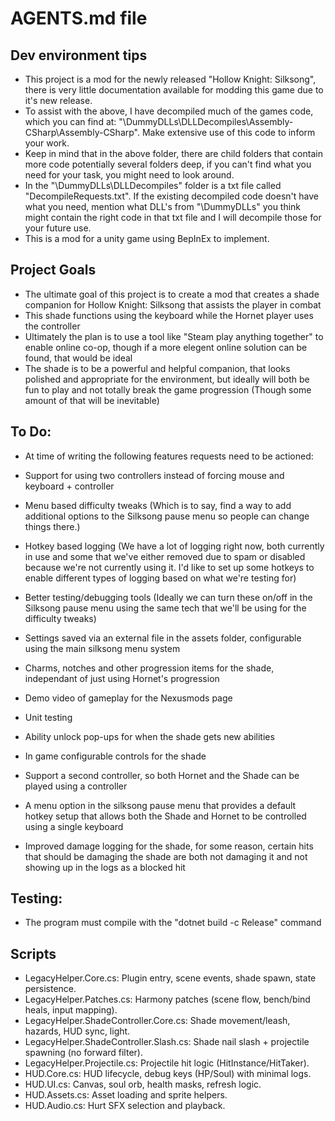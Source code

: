 # AGENTS.md file

## Dev environment tips
- This project is a mod for the newly released "Hollow Knight: Silksong", there is very little documentation available for modding this game due to it's new release.
- To assist with the above, I have decompiled much of the games code, which you can find at: "\DummyDLLs\DLLDecompiles\Assembly-CSharp\Assembly-CSharp". Make extensive use of this code to inform your work.
- Keep in mind that in the above folder, there are child folders that contain more code potentially several folders deep, if you can't find what you need for your task, you might need to look around.
- In the "\DummyDLLs\DLLDecompiles" folder is a txt file called "DecompileRequests.txt". If the existing decompiled code doesn't have what you need, mention what DLL's from "\DummyDLLs" you think might contain the right code in that txt file and I will decompile those for your future use.
- This is a mod for a unity game using BepInEx to implement.


## Project Goals
- The ultimate goal of this project is to create a mod that creates a shade companion for Hollow Knight: Silksong that assists the player in combat
- This shade functions using the keyboard while the Hornet player uses the controller
- Ultimately the plan is to use a tool like "Steam play anything together" to enable online co-op, though if a more elegent online solution can be found, that would be ideal
- The shade is to be a powerful and helpful companion, that looks polished and appropriate for the environment, but ideally will both be fun to play and not totally break the game progression (Though some amount of that will be inevitable)


## To Do:
- At time of writing the following features requests need to be actioned:

- Support for using two controllers instead of forcing mouse and keyboard + controller
- Menu based difficulty tweaks (Which is to say, find a way to add additional options to the Silksong pause menu so people can change things there.)
- Hotkey based logging (We have a lot of logging right now, both currently in use and some that we've either removed due to spam or disabled because we're not currently using it. I'd like to set up some hotkeys to enable different types of logging based on what we're testing for)
- Better testing/debugging tools (Ideally we can turn these on/off in the Silksong pause menu using the same tech that we'll be using for the difficulty tweaks)
- Settings saved via an external file in the assets folder, configurable using the main silksong menu system
- Charms, notches and other progression items for the shade, independant of just using Hornet's progression
- Demo video of gameplay for the Nexusmods page
- Unit testing
- Ability unlock pop-ups for when the shade gets new abilities
- In game configurable controls for the shade
- Support a second controller, so both Hornet and the Shade can be played using a controller
- A menu option in the silksong pause menu that provides a default hotkey setup that allows both the Shade and Hornet to be controlled using a single keyboard
- Improved damage logging for the shade, for some reason, certain hits that should be damaging the shade are both not damaging it and not showing up in the logs as a blocked hit


## Testing:

- The program must compile with the "dotnet build -c Release" command

## Scripts
- LegacyHelper.Core.cs: Plugin entry, scene events, shade spawn, state persistence.
- LegacyHelper.Patches.cs: Harmony patches (scene flow, bench/bind heals, input mapping).
- LegacyHelper.ShadeController.Core.cs: Shade movement/leash, hazards, HUD sync, light.
- LegacyHelper.ShadeController.Slash.cs: Shade nail slash + projectile spawning (no forward filter).
- LegacyHelper.Projectile.cs: Projectile hit logic (HitInstance/HitTaker).
- HUD.Core.cs: HUD lifecycle, debug keys (HP/Soul) with minimal logs.
- HUD.UI.cs: Canvas, soul orb, health masks, refresh logic.
- HUD.Assets.cs: Asset loading and sprite helpers.
- HUD.Audio.cs: Hurt SFX selection and playback.
